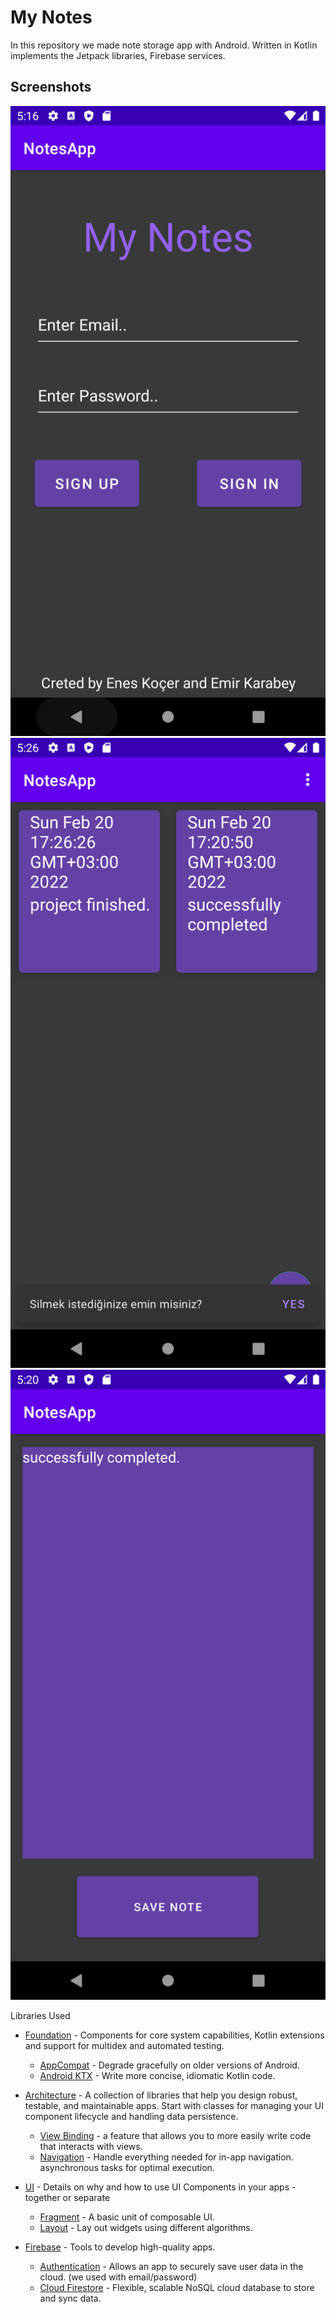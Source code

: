 My Notes
=========
In this repository we made note storage app with Android. Written in Kotlin implements the Jetpack libraries, Firebase services.

Screenshots
-----------
![Sign in and sign up](screenshots/login.png)
![Home page](screenshots/homepage.png)
![Add note](screenshots/savenote.png)


Libraries Used
* [Foundation][0] - Components for core system capabilities, Kotlin extensions and support for
  multidex and automated testing.
  * [AppCompat][1] - Degrade gracefully on older versions of Android.
  * [Android KTX][2] - Write more concise, idiomatic Kotlin code.
* [Architecture][10] - A collection of libraries that help you design robust, testable, and
  maintainable apps. Start with classes for managing your UI component lifecycle and handling data
  persistence.
  * [View Binding][11] - a feature that allows you to more easily write code that interacts with views.
  * [Navigation][14] - Handle everything needed for in-app navigation.
     asynchronous tasks for optimal execution.
* [UI][30] - Details on why and how to use UI Components in your apps - together or separate
  * [Fragment][34] - A basic unit of composable UI.
  * [Layout][35] - Lay out widgets using different algorithms.

* [Firebase](https://firebase.google.com/docs) - Tools to develop high-quality apps.
  * [Authentication](https://firebase.google.com/docs) - Allows an app to securely save user data in the cloud. (we used with email/password)
  * [Cloud Firestore](https://firebase.google.com/docs/firestore) - Flexible, scalable NoSQL cloud database to store and sync data.

[0]: https://developer.android.com/jetpack/components
[1]: https://developer.android.com/topic/libraries/support-library/packages#v7-appcompat
[2]: https://developer.android.com/kotlin/ktx
[10]: https://developer.android.com/jetpack/arch/
[11]: https://developer.android.com/topic/libraries/view-binding
[14]: https://developer.android.com/topic/libraries/architecture/navigation/
[30]: https://developer.android.com/guide/topics/ui
[34]: https://developer.android.com/guide/components/fragments
[35]: https://developer.android.com/guide/topics/ui/declaring-layout
